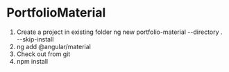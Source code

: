 # PortfolioMaterial

1. Create a project in existing folder
    ng new portfolio-material --directory . --skip-install
2. ng add @angular/material
3. Check out from git
4. npm install